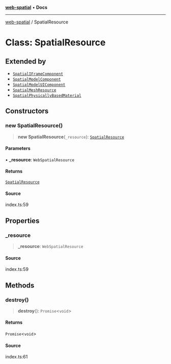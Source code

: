 [**web-spatial**](../README.md) • **Docs**

***

[web-spatial](../globals.md) / SpatialResource

# Class: SpatialResource

## Extended by

- [`SpatialIFrameComponent`](SpatialIFrameComponent.md)
- [`SpatialModelComponent`](SpatialModelComponent.md)
- [`SpatialModelUIComponent`](SpatialModelUIComponent.md)
- [`SpatialMeshResource`](SpatialMeshResource.md)
- [`SpatialPhysicallyBasedMaterial`](SpatialPhysicallyBasedMaterial.md)

## Constructors

### new SpatialResource()

> **new SpatialResource**(`_resource`): [`SpatialResource`](SpatialResource.md)

#### Parameters

• **\_resource**: `WebSpatialResource`

#### Returns

[`SpatialResource`](SpatialResource.md)

#### Source

index.ts:59

## Properties

### \_resource

> **\_resource**: `WebSpatialResource`

#### Source

index.ts:59

## Methods

### destroy()

> **destroy**(): `Promise`\<`void`\>

#### Returns

`Promise`\<`void`\>

#### Source

index.ts:61
